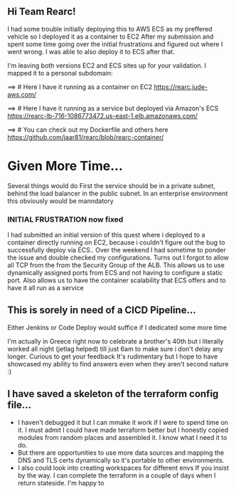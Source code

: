## Hi Team Rearc!

I had some trouble initially deploying this to AWS ECS as my preffered vehicle so I deployed it as a container to EC2
After my submission and spent some time going over the initial frustrations and figured out where I went wrong. I was able to also deploy it to ECS after that.

I'm leaving both versions EC2 and ECS sites up for your validation. I mapped it to a personal subdomain:

==> # Here I have it running as a container on EC2                            https://rearc.jude-aws.com/                                       

==> # Here I have it running as a service but deployed via Amazon's ECS       https://rearc-lb-716-1086773472.us-east-1.elb.amazonaws.com/      

==> # You can check out my Dockerfile and others here                         https://github.com/jaar81/rearc/blob/rearc-container/



# Given More Time...
Several things would do 
First the service should be in a private subnet, behind the load balancer in the public subnet. In an enterprise environment this obviously would be manndatory



### INITIAL FRUSTRATION now fixed
I had submitted an initial version of this quest where i deployed to a container directly running on EC2, because i couldn't figure out the bug to successfully deploy via ECS..
Over the weekend I had sometime to ponder the issue and double checked my configurations. Turns out I forgot to allow all TCP from the from the Security Group of the ALB.
This allows us to use dynamically assigned ports from ECS and not having to configure a static port. 
Also allows us to have the container scalability that ECS offers and to have it all run as a service  

## This is sorely in need of a CICD Pipeline...

Either Jenkins or Code Deploy would suffice if I dedicated some more time

I'm actually in Greece right now to celebrate a brother's 40th but i literally worked all night (jetlag helped) till just 6am to make sure i don't delay any longer. Curious to get your feedback
It's rudimentary but I hope to have showcased my ability to find answers even when they aren't second nature :) 

## I have saved a skeleton of the terraform config file...

- I haven't debugged it but I can mmake it work if I were to spend time on it. I must admit I could have made terraform better but I honestly copied modules from random places and assembled it. I know what I need it to do.
- But there are opportunities to use more data sources and mapping the DNS and TLS certs dynamically so it's portable to other environments. 
- I also could look into creating workspaces for different envs 
If you insist by the way. I can complete the terraform in a couple of days when I return stateside. I'm happy to 
